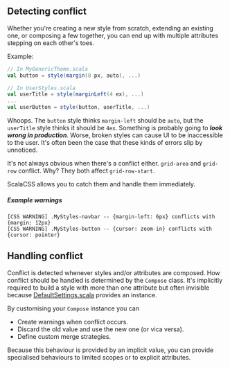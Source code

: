 ## Detecting conflict

Whether you're creating a new style from scratch,
extending an existing one,
or composing a few together,
you can end up with multiple attributes stepping on each other's toes.

Example:
```scala
// In MyGenericTheme.scala
val button = style(margin(8 px, auto), ...)

// In UserStyles.scala
val userTitle = style(marginLeft(4 ex), ...)
...
val userButton = style(button, userTitle, ...)

```

Whoops. The `button` style thinks `margin-left` should be `auto`,
but the `userTitle` style thinks it should be `4ex`.
Something is probably going to ***look wrong in production***.
Worse, broken styles can cause UI to be inaccessible to the user.
It's often been the case that these kinds of errors slip by unnoticed.

It's not always obvious when there's a conflict either.
`grid-area` and `grid-row` conflict. Why? They both affect `grid-row-start`.

ScalaCSS allows you to catch them and handle them immediately.

##### Example warnings
```
[CSS WARNING] .MyStyles-navbar -- {margin-left: 6px} conflicts with {margin: 12px}
[CSS WARNING] .MyStyles-button -- {cursor: zoom-in} conflicts with {cursor: pointer}
```


## Handling conflict

Conflict is detected whenever styles and/or attributes are composed.
How conflict should be handled is determined by the `Compose` class.
It's implicitly required to build a style with more than one attribute
but often invisible because [DefaultSettings.scala](https://github.com/japgolly/scalacss/blob/master/core/src/main/scala/scalacss/defaults/DefaultSettings.scala)
provides an instance.

By customising your `Compose` instance you can
* Create warnings when conflict occurs.
* Discard the old value and use the new one (or vica versa).
* Define custom merge strategies.

Because this behaviour is provided by an implicit value,
you can provide specialised behaviours to limited scopes or to explicit attributes.
